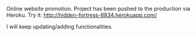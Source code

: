 Online website promotion.
Project has been pushed to the production via Heroku.
Try it: 
http://hidden-fortress-8834.herokuapp.com/

I will keep updating/adding functionalities.

